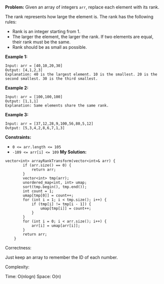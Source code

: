**Problem:**
Given an array of integers `arr`, replace each element with its rank.

The rank represents how large the element is. The rank has the following rules:

- Rank is an integer starting from 1.
- The larger the element, the larger the rank. If two elements are equal, their rank must be the same.
- Rank should be as small as possible.

 

**Example 1:**

```
Input: arr = [40,10,20,30]
Output: [4,1,2,3]
Explanation: 40 is the largest element. 10 is the smallest. 20 is the second smallest. 30 is the third smallest.
```

**Example 2:**

```
Input: arr = [100,100,100]
Output: [1,1,1]
Explanation: Same elements share the same rank.
```

**Example 3:**

```
Input: arr = [37,12,28,9,100,56,80,5,12]
Output: [5,3,4,2,8,6,7,1,3]
```

 

**Constraints:**

- `0 <= arr.length <= 105`
- `-109 <= arr[i] <= 109`
**My Solution:**
```
vector<int> arrayRankTransform(vector<int>& arr) {
        if (arr.size() == 0) {
            return arr;
        }
        vector<int> tmp(arr);
        unordered_map<int, int> umap;
        sort(tmp.begin(), tmp.end());
        int count = 1;
        umap[tmp[0]] = count++;
        for (int i = 1; i < tmp.size(); i++) {
            if (tmp[i] != tmp[i - 1]) {
                umap[tmp[i]] = count++;
            }
        }
        for (int i = 0; i < arr.size(); i++) {
            arr[i] = umap[arr[i]];
        }
        return arr;
    }
```
Correctness:

Just keep an array to remember the ID of each number.

Complexity:

Time: O(nlogn)
Space: O(n)